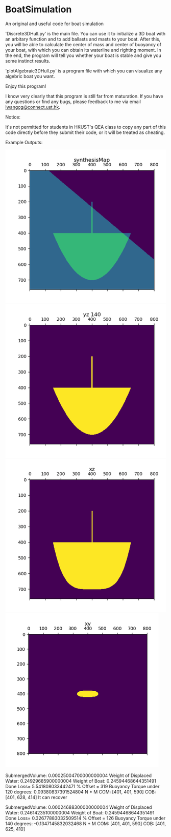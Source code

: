 # BoatSimulation
An original and useful code for boat simulation


'Discrete3DHull.py' is the main file. You can use it to initialize a 3D boat with an arbitary function and to add ballasts and masts to your boat. After this, you will be able to calculate the center of mass and center of buoyancy of your boat, with which you can obtain its waterline and righting moment. In the end, the program will tell you whether your boat is stable and give you some instinct results.


'plotAlgebraic3DHull.py' is a program file with which you can visualize any algebric boat you want.


Enjoy this program! 


I know very clearly that this program is still far from maturation. If you have any questions or find any bugs, please feedback to me via email lwangcg@connect.ust.hk.


Notice:

It's not permitted for students in HKUST's QEA class to copy any part of this code directly before they submit their code, or it will be treated as cheating.

Example Outputs:

![image](https://github.com/NoOneUST/BoatSimulation/blob/master/images/1.png)
![image](https://github.com/NoOneUST/BoatSimulation/blob/master/images/2.png)
![image](https://github.com/NoOneUST/BoatSimulation/blob/master/images/3.png)
![image](https://github.com/NoOneUST/BoatSimulation/blob/master/images/4.png)


SubmergedVolume:  0.00025004700000000004
Weight of Displaced Water:  0.24929685900000004
Weight of Boat:  0.24594468644351491
Done 
Loss=  5.541808033442471 % 
Offset =  319
Buoyancy Torque under  120  degrees:  0.09380837391524804  N * M
COM:  [401, 401, 590]
COB:  [401, 628, 414]
It can recover


SubmergedVolume:  0.00024688300000000004
Weight of Displaced Water:  0.24614235100000004
Weight of Boat:  0.24594468644351491
Done 
Loss=  0.32677883032509514 % 
Offset =  126
Buoyancy Torque under  140  degrees:  -0.1347145832032468  N * M
COM:  [401, 401, 590]
COB:  [401, 625, 410]
